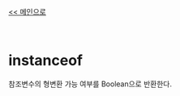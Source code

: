 [<< 메인으로](https://github.com/AtomicLiquors/Java_Wiki_Chb)

&nbsp;  
# instanceof
참조변수의 형변환 가능 여부를 Boolean으로 반환한다.

